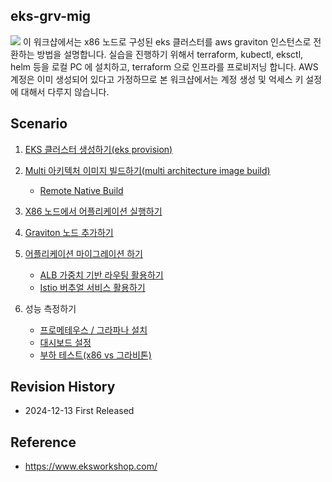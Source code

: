 ## eks-grv-mig ## 
![](https://github.com/gnosia93/eks-grv-mig/blob/main/tutorial/images/ws-archi-1.png)
이 워크샵에서는 x86 노드로 구성된 eks 클러스터를 aws graviton 인스턴스로 전환하는 방법을 설명합니다. 실습을 진행하기 위해서 terraform, kubectl, eksctl, helm 등을 로컬 PC 에 설치하고, terraform 으로 인프라를 프로비저닝 합니다. AWS 계정은 이미 생성되어 있다고 가정하므로 본 워크샵에서는 계정 생성 및 억세스 키 설정에 대해서 다루지 않습니다.  

## Scenario ##

1. [EKS 클러스터 생성하기(eks provision)](https://github.com/gnosia93/eks-grv-mig/blob/main/tutorial/1.infra.md)

2. [Multi 아키텍처 이미지 빌드하기(multi architecture image build)](https://github.com/gnosia93/eks-grv-mig/blob/main/tutorial/2.multi-arch-image.md)
   
    - [Remote Native Build](https://github.com/gnosia93/eks-grv-mig/blob/main/tutorial/2.multi-arch-image-remote.md)

3. [X86 노드에서 어플리케이션 실행하기](https://github.com/gnosia93/eks-grv-mig/blob/main/tutorial/3.x86-app.md)
       
4. [Graviton 노드 추가하기](https://github.com/gnosia93/eks-grv-mig/blob/main/tutorial/4.graviton-nodegroup.md)

5. [어플리케이션 마이그레이션 하기](https://github.com/gnosia93/eks-grv-mig/blob/main/tutorial/5.app-mig.md)

    - [ALB 가중치 기반 라우팅 활용하기](https://github.com/gnosia93/eks-grv-mig/blob/main/tutorial/5-1.alb-weight-routing.md)
    - [Istio 버추얼 서비스 활용하기](https://github.com/gnosia93/eks-grv-mig/blob/main/tutorial/5-2.istio-routing.md)      
  
6. 성능 측정하기
   
    - [프로메테우스 / 그라파나 설치](https://github.com/gnosia93/eks-grv-adp/blob/main/tutorial/6.perf-prometheus.md)
    - [대시보드 설정](https://github.com/gnosia93/eks-grv-mig/blob/main/tutorial/6.perf-mon.md)
    - [부하 테스트(x86 vs 그라비톤)](https://github.com/gnosia93/eks-grv-mig/blob/main/tutorial/6.perf-ab.md)




## Revision History ##
* 2024-12-13 First Released

## Reference ##

* https://www.eksworkshop.com/

